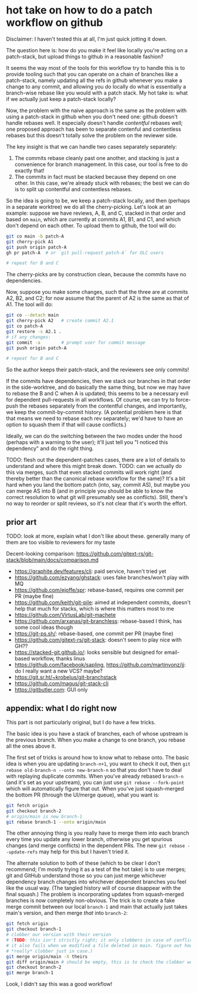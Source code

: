 # hot take on how to do a patch workflow on github

Disclaimer: I haven't tested this at all, I'm just quick jotting it down.

The question here is: how do you make it feel like locally you're acting on a
patch-stack, but upload things to github in a reasonable fashion?

It seems the way most of the tools for this workflow try to handle this is to
provide tooling such that you can operate on a chain of branches like a
patch-stack, namely updating all the refs in github whenever you make a change
to any commit, and allowing you do locally do what is essentially a branch-wise
rebase like you would with a patch stack.  My hot take is: what if we actually
just keep a patch-stack locally?

Now, the problem with the naive approach is the same as the problem with using
a patch-stack in github when you don't need one: github doesn't handle rebases
well.  It especially doesn't handle *contentful* rebases well; one proposed
approach has been to separate contenful and contentless rebases but this
doesn't totally solve the problem on the reviewer side.

The key insight is that we can handle two cases separately separately:
1. The commits rebase cleanly past one another, and stacking is just a
   convenience for branch management.  In this case, our tool is free to do
   exactly that!
2. The commits in fact must be stacked because they depend on one other.  In
   this case, we're already stuck with rebases; the best we can do is to split
   up contentful and contentless rebases.

So the idea is going to be, we keep a patch-stack locally, and then (perhaps in
a separate worktree) we do all the cherry-picking.  Let's look at an example:
suppose we have reviews, A, B, and C, stacked in that order and based on
`main`, which are currently at commits A1, B1, and C1, and which don't depend
on each other.  To upload them to github, the tool will do:
```sh
git co main -b patch-A
git cherry-pick A1
git push origin patch-A
gh pr patch-A  # or `git pull-request patch-A` for OLC users

# repeat for B and C
```
The cherry-picks are by construction clean, because the commits have no
dependencies.

Now, suppose you make some changes, such that the three are at commits A2, B2,
and C2; for now assume that the parent of A2 is the same as that of A1.  The
tool will do:
```sh
git co --detach main
git cherry-pick A2   # create commit A2.1
git co patch-A
git restore -s A2.1 .
# if any changes:
git commit -a        # prompt user for commit message
git push origin patch-A

# repeat for B and C
```

So the author keeps their patch-stack, and the reviewers see only commits!

If the commits have dependencies, then we stack our branches in that order in
the side-worktree, and do basically the same thing, but now we may have to
rebase the B and C when A is updated; this seems to be a necessary evil for
dependent pull-requests in all workflows.  Of course, we can try to force-push
the rebases separately from the contentful changes, and importantly, we keep
the commit-by-commit history.  (A potential problem here is that that means we
need to rebase each rev separately; we'd have to have an option to squash them
if that will cause conflicts.)

Ideally, we can do the switching between the two modes under the hood (perhaps
with a warning to the user); it'll just tell you "I noticed this dependency"
and do the right thing.


TODO: flesh out the dependent-patches cases, there are a lot of details to
understand and where this might break down.
TODO: can we actually do this via merges, such that even stacked commits will
work right (and thereby better than the canonical rebase workflow for the
same)?  It's a bit hard when you land the bottom patch (into, say, commit AS),
but maybe you can merge AS into B (and in principle you should be able to know
the correct resolution to what git will presumably see as conflicts).  Still,
there's no way to reorder or split reviews, so it's not clear that it's worth
the effort.

## prior art

TODO: look at more, explain what I don't like about these. generally many of them are too visible to reviewers for my taste

Decent-looking comparison: https://github.com/gitext-rs/git-stack/blob/main/docs/comparison.md

- https://graphite.dev/features/cli: paid service, haven't tried yet
- https://github.com/ezyang/ghstack: uses fake branches/won't play with MQ
- https://github.com/ejoffe/spr: rebase-based, requires one commit per PR (maybe fine)
- https://github.com/keith/git-pile: aimed at independent commits, doesn't help that much for stacks, which is where this matters most to me
- https://github.com/VirtusLab/git-machete
- https://github.com/arxanas/git-branchless: rebase-based I think, has some cool ideas though
- https://git-ps.sh/: rebase-based, one commit per PR (maybe fine)
- https://github.com/gitext-rs/git-stack: doesn't seem to play nice with GH??
- https://stacked-git.github.io/: looks sensible but designed for email-based workflow, thanks linus
- https://github.com/facebook/sapling, https://github.com/martinvonz/jj: do I really want a new VCS? maybe?
- https://git.sr.ht/~krobelus/git-branchstack
- https://github.com/magus/git-stack-cli
- https://gitbutler.com: GUI only

## appendix: what I do right now

This part is not particularly original, but I do have a few tricks.

The basic idea is you have a stack of branches, each of whose upstream is the
previous branch. When you make a change to one branch, you rebase all the ones
above it.

The first set of tricks is around how to know what to rebase onto. The basic
idea is when you are updating `branch-n+1`, you want to check it out, then `git
rebase old-branch-n --onto new-branch-n` so that you don't have to deal with
replaying duplicate commits. When you've already rebased `branch-n` (and it's
set as your upstream), you can just use `git rebase --fork-point` which will
automatically figure that out. When you've just squash-merged the bottom PR
(through the UI/merge queue), what you want is:
```sh
git fetch origin
git checkout branch-2
# origin/main is new branch-1
git rebase branch-1 --onto origin/main
```

The other annoying thing is you really have to merge them into each branch
every time you update any lower branch, otherwise you get spurious changes (and
merge conflicts) in the dependent PRs. The new `git rebase --update-refs` may
help for this but I haven't tried it.

The alternate solution to both of these (which to be clear I don't recommend;
I'm mostly trying it as a test of the hot take) is to use merges; git and
GitHub understand those so you can just merge whichever dependency branch
changes into whichever dependent branches you feel like the usual way. (The
tangled history will of course disappear with the final squash.) The
problem is incorporating updates from squash-merged branches is now completely
non-obvious. The trick is to create a fake merge commit between our local
`branch-1` and main that actually just takes main's version, and then merge
*that* into `branch-2`:

```sh
git fetch origin
git checkout branch-1
# clobber our version with their version
# (TODO: this isn't strictly right; it only clobbers in case of conflicts.
# it also fails when we modified a file deleted in main. figure out how to
# *really* clobber just in case.)
git merge origin/main -X theirs
git diff origin/main # should be empty, this is to check the clobber worked
git checkout branch-2
git merge branch-1
```

Look, I didn't say this was a good workflow!
